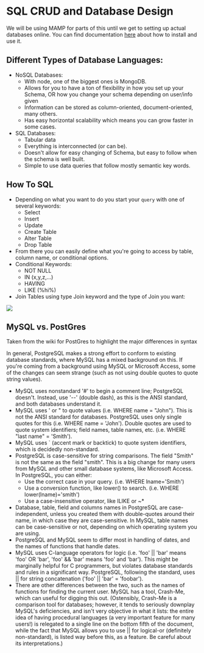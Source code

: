 # SQL CRUD and Database Design

We will be using MAMP for parts of this until we get to setting up actual databases online. You can find documentation [here](https://www.mamp.info/en/) about how to install and use it.


## Different Types of Database Languages: 
* NoSQL Databases:
    * With node, one of the biggest ones is MongoDB.
    * Allows for you to have a ton of flexibility in how you set up your Schema, OR how you change your schema depending on user/info given
    * Information can be stored as column-oriented, document-oriented, many others.
    * Has easy horizontal scalability which means you can grow faster in some cases.
* SQL Databases:
    * Tabular data
    * Everything is interconnected (or can be).
    * Doesn't allow for easy changing of Schema, but easy to follow when the schema is well built.
    * Simple to use data queries that follow mostly semantic key words.

## How To SQL
* Depending on what you want to do you start your `query` with one of several keywords:
    * Select 
    * Insert
    * Update
    * Create Table
    * Alter Table
    * Drop Table
* From there you can easily define what you're going to access by table, column name, or conditional options.
* Conditional Keywords:
    * NOT NULL
    * IN (x,y,z,...)
    * HAVING
    * LIKE (%hi%)
* Join Tables using type Join keyword and the type of Join you want:

[![](https://i.stack.imgur.com/UI25E.jpg)](https://i.stack.imgur.com/UI25E.jpg)

## MySQL vs. PostGres
Taken from the wiki for PostGres to highlight the major differences in syntax

In general, PostgreSQL makes a strong effort to conform to existing database standards, where MySQL has a mixed background on this. If you're coming from a background using MySQL or Microsoft Access, some of the changes can seem strange (such as not using double quotes to quote string values).

* MySQL uses nonstandard '#' to begin a comment line; PostgreSQL doesn't. Instead, use '--' (double dash), as this is the ANSI standard, and both databases understand it.
* MySQL uses ' or " to quote values (i.e. WHERE name = "John"). This is not the ANSI standard for databases. PostgreSQL uses only single quotes for this (i.e. WHERE name = 'John'). Double quotes are used to quote system identifiers; field names, table names, etc. (i.e. WHERE "last name" = 'Smith').
* MySQL uses ` (accent mark or backtick) to quote system identifiers, which is decidedly non-standard.
* PostgreSQL is case-sensitive for string comparisons. The field "Smith" is not the same as the field "smith". This is a big change for many users from MySQL and other small database systems, like Microsoft Access. In PostgreSQL, you can either:
    * Use the correct case in your query. (i.e. WHERE lname='Smith')
    * Use a conversion function, like lower() to search. (i.e. WHERE lower(lname)='smith')
    * Use a case-insensitive operator, like ILIKE or ~*
* Database, table, field and columns names in PostgreSQL are case-independent, unless you created them with double-quotes around their name, in which case they are case-sensitive. In MySQL, table names can be case-sensitive or not, depending on which operating system you are using.
* PostgreSQL and MySQL seem to differ most in handling of dates, and the names of functions that handle dates.
* MySQL uses C-language operators for logic (i.e. 'foo' || 'bar' means 'foo' OR 'bar', 'foo' && 'bar' means 'foo' and 'bar'). This might be marginally helpful for C programmers, but violates database standards and rules in a significant way. PostgreSQL, following the standard, uses || for string concatenation ('foo' || 'bar' = 'foobar').
* There are other differences between the two, such as the names of functions for finding the current user. MySQL has a tool, Crash-Me, which can useful for digging this out. (Ostensibly, Crash-Me is a comparison tool for databases; however, it tends to seriously downplay MySQL's deficiencies, and isn't very objective in what it lists: the entire idea of having procedural languages (a very important feature for many users!) is relegated to a single line on the bottom fifth of the document, while the fact that MySQL allows you to use || for logical-or (definitely non-standard), is listed way before this, as a feature. Be careful about its interpretations.)
